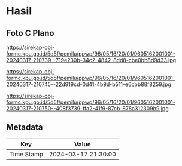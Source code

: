 # Hasil

## Foto C Plano

https://sirekap-obj-formc.kpu.go.id/5d5f/pemilu/ppwp/96/05/16/20/01/9605162001001-20240317-210739--719e230b-34c2-4842-8dd8-cbe0bb8d9d33.jpg

https://sirekap-obj-formc.kpu.go.id/5d5f/pemilu/ppwp/96/05/16/20/01/9605162001001-20240317-210745--22d919cd-0d41-4b9d-b511-e6cbb88f8259.jpg

https://sirekap-obj-formc.kpu.go.id/5d5f/pemilu/ppwp/96/05/16/20/01/9605162001001-20240317-210750--408f3739-ffa2-41f9-87cb-878a312309b9.jpg


## Metadata

| Key        | Value               |
| ---------- | ------------------- |
| Time Stamp | 2024-03-17 21:30:00 |



